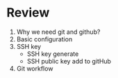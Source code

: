 # Review

1.  Why we need git and github?
2.  Basic configuration
3.  SSH key
    - SSH key generate
    - SSH public key add to gitHub
4.  Git workflow
